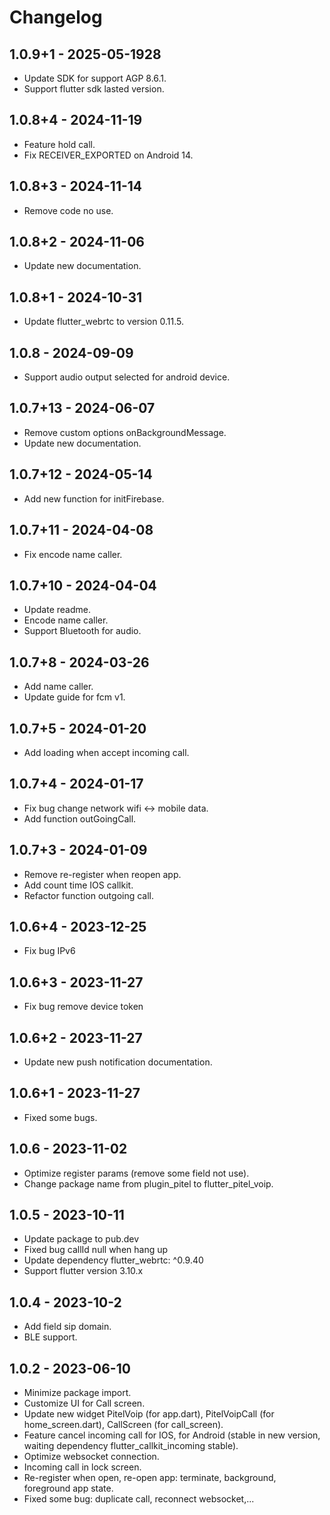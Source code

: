 # Changelog

## 1.0.9+1 - 2025-05-1928

- Update SDK for support AGP 8.6.1.
- Support flutter sdk lasted version.

## 1.0.8+4 - 2024-11-19

- Feature hold call.
- Fix RECEIVER_EXPORTED on Android 14.

## 1.0.8+3 - 2024-11-14

- Remove code no use.

## 1.0.8+2 - 2024-11-06

- Update new documentation.

## 1.0.8+1 - 2024-10-31

- Update flutter_webrtc to version 0.11.5.

## 1.0.8 - 2024-09-09

- Support audio output selected for android device.

## 1.0.7+13 - 2024-06-07

- Remove custom options onBackgroundMessage.
- Update new documentation.

## 1.0.7+12 - 2024-05-14

- Add new function for initFirebase.

## 1.0.7+11 - 2024-04-08

- Fix encode name caller.

## 1.0.7+10 - 2024-04-04

- Update readme.
- Encode name caller.
- Support Bluetooth for audio.

## 1.0.7+8 - 2024-03-26

- Add name caller.
- Update guide for fcm v1.

## 1.0.7+5 - 2024-01-20

- Add loading when accept incoming call.

## 1.0.7+4 - 2024-01-17

- Fix bug change network wifi <-> mobile data.
- Add function outGoingCall.

## 1.0.7+3 - 2024-01-09

- Remove re-register when reopen app.
- Add count time IOS callkit.
- Refactor function outgoing call.

## 1.0.6+4 - 2023-12-25

- Fix bug IPv6

## 1.0.6+3 - 2023-11-27

- Fix bug remove device token

## 1.0.6+2 - 2023-11-27

- Update new push notification documentation.

## 1.0.6+1 - 2023-11-27

- Fixed some bugs.

## 1.0.6 - 2023-11-02

- Optimize register params (remove some field not use).
- Change package name from plugin_pitel to flutter_pitel_voip.

## 1.0.5 - 2023-10-11

- Update package to pub.dev
- Fixed bug callId null when hang up
- Update dependency flutter_webrtc: ^0.9.40
- Support flutter version 3.10.x

## 1.0.4 - 2023-10-2

- Add field sip domain.
- BLE support.

## 1.0.2 - 2023-06-10

- Minimize package import.
- Customize UI for Call screen.
- Update new widget PitelVoip (for app.dart), PitelVoipCall (for home_screen.dart), CallScreen (for call_screen).
- Feature cancel incoming call for IOS, for Android (stable in new version, waiting dependency flutter_callkit_incoming stable).
- Optimize websocket connection.
- Incoming call in lock screen.
- Re-register when open, re-open app: terminate, background, foreground app state.
- Fixed some bug: duplicate call, reconnect websocket,...
